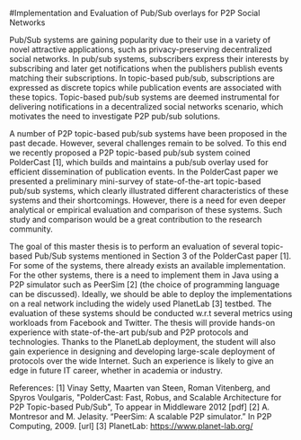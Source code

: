  #Implementation and Evaluation of Pub/Sub overlays for P2P Social
 Networks

Pub/Sub systems are gaining popularity due to their use in a variety of
novel attractive applications, such as privacy-preserving decentralized
social networks. In pub/sub systems, subscribers express their interests
by subscribing and later get notifications when the publishers publish
events matching their subscriptions. In topic-based pub/sub,
subscriptions are expressed as discrete topics while publication events
are associated with these topics. Topic-based pub/sub systems are deemed
instrumental for delivering notifications in a decentralized social
networks scenario, which motivates the need to investigate P2P pub/sub
solutions.

A number of P2P topic-based pub/sub systems have been proposed in the
past decade. However, several challenges remain to be solved. To this
end we recently proposed a P2P topic-based pub/sub system coined
PolderCast [1], which builds and maintains a pub/sub overlay used for
efficient dissemination of publication events. In the PolderCast paper
we presented a preliminary mini-survey of state-of-the-art topic-based
pub/sub systems, which clearly illustrated different characteristics of
these systems and their shortcomings. However, there is a need for even
deeper analytical or empirical evaluation and comparison of these
systems. Such study and comparison would be a great contribution to the
research community.

The goal of this master thesis is to perform an evaluation of several
topic-based Pub/Sub systems mentioned in Section 3 of the PolderCast
paper [1]. For some of the systems, there already exists an available
implementation. For the other systems, there is a need to implement them
in Java using a P2P simulator such as PeerSim [2] (the choice of
programming language can be discussed). Ideally, we should be able to
deploy the implementations on a real network including the widely used
PlanetLab [3] testbed. The evaluation of these systems should be
conducted w.r.t several metrics using workloads from Facebook and
Twitter. The thesis will provide hands-on experience with
state-of-the-art pub/sub and P2P protocols and technologies. Thanks to
the PlanetLab deployment, the student will also gain experience in
designing and developing large-scale deployment of protocols over the
wide Internet. Such an experience is likely to give an edge in future IT
career, whether in academia or industry.


References: [1] Vinay Setty, Maarten van Steen, Roman Vitenberg, and
Spyros Voulgaris, "PolderCast: Fast, Robus, and Scalable Architecture
for P2P Topic-based Pub/Sub", To appear in Middleware 2012 [pdf] [2] A.
    Montresor and M. Jelasity. “PeerSim: A scalable P2P simulator.” In
    P2P Computing, 2009. [url] [3] PlanetLab:
    https://www.planet-lab.org/
